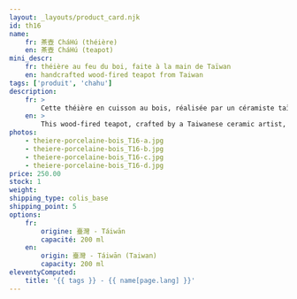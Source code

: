 ```yaml
---
layout: _layouts/product_card.njk
id: th16
name:
    fr: 茶壺 CháHú (théière) 
    en: 茶壺 CháHú (teapot) 
mini_descr:
    fr: théière au feu du boi, faite à la main de Taïwan
    en: handcrafted wood-fired teapot from Taiwan
tags: ['produit', 'chahu']
description: 
    fr: >
        Cette théière en cuisson au bois, réalisée par un céramiste taïwanais, a une forme arrondie qui inspire chaleur et convivialité. Grâce à sa forme,<!--more--> elle révèle pleinement les arômes du thé tout en apportant une touche unique avec les traces de feu, les nuances naturelles de l’émail et les cristaux de cendres. Façonnée par la terre, le feu et le bois, elle devient un compagnon de thé vivant, simple et unique.
    en: >
        This wood-fired teapot, crafted by a Taiwanese ceramic artist, has a rounded shape that feels warm and inviting. Thanks to its design,<!--more--> it fully reveals the tea’s aromas while showcasing its uniqueness through fire marks, natural glaze, and ash crystals. Shaped by earth, fire, and wood, it’s a simple yet one-of-a-kind tea companion.
photos:
    - theiere-porcelaine-bois_T16-a.jpg
    - theiere-porcelaine-bois_T16-b.jpg
    - theiere-porcelaine-bois_T16-c.jpg
    - theiere-porcelaine-bois_T16-d.jpg  
price: 250.00
stock: 1
weight: 
shipping_type: colis_base
shipping_point: 5
options:
    fr:
        origine: 臺灣 - Táiwān
        capacité: 200 ml
    en:
        origin: 臺灣 - Táiwān (Taiwan)
        capacity: 200 ml
eleventyComputed:
    title: '{{ tags }} - {{ name[page.lang] }}'
---
```

